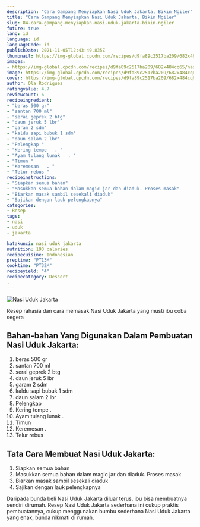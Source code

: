 ```yaml
---
description: "Cara Gampang Menyiapkan Nasi Uduk Jakarta, Bikin Ngiler"
title: "Cara Gampang Menyiapkan Nasi Uduk Jakarta, Bikin Ngiler"
slug: 84-cara-gampang-menyiapkan-nasi-uduk-jakarta-bikin-ngiler
future: true
lang: id
language: id
languageCode: id
publishDate: 2021-11-05T12:43:49.835Z 
thumbnail: https://img-global.cpcdn.com/recipes/d9fa89c2517ba209/682x484cq65/nasi-uduk-jakarta-foto-resep-utama.png
images:
- https://img-global.cpcdn.com/recipes/d9fa89c2517ba209/682x484cq65/nasi-uduk-jakarta-foto-resep-utama.png
image: https://img-global.cpcdn.com/recipes/d9fa89c2517ba209/682x484cq65/nasi-uduk-jakarta-foto-resep-utama.png
cover: https://img-global.cpcdn.com/recipes/d9fa89c2517ba209/682x484cq65/nasi-uduk-jakarta-foto-resep-utama.png
author: Ola Rodriguez
ratingvalue: 4.7
reviewcount: 6
recipeingredient:
- "beras 500 gr"
- "santan 700 ml"
- "serai geprek 2 btg"
- "daun jeruk 5 lbr"
- "garam 2 sdm"
- "kaldu sapi bubuk 1 sdm"
- "daun salam 2 lbr"
- "Pelengkap "
- "Kering tempe   . "
- "Ayam tulang lunak   . "
- "Timun "
- "Keremesan   . "
- "Telur rebus "
recipeinstructions:
- "Siapkan semua bahan"
- "Masukkan semua bahan dalam magic jar dan diaduk. Proses masak"
- "Biarkan masak sambil sesekali diaduk"
- "Sajikan dengan lauk pelengkapnya"
categories:
- Resep
tags:
- nasi
- uduk
- jakarta

katakunci: nasi uduk jakarta 
nutrition: 193 calories
recipecuisine: Indonesian
preptime: "PT13M"
cooktime: "PT32M"
recipeyield: "4"
recipecategory: Dessert
. 
---
```



![Nasi Uduk Jakarta](https://img-global.cpcdn.com/recipes/d9fa89c2517ba209/682x484cq65/nasi-uduk-jakarta-foto-resep-utama.png)

Resep rahasia dan cara memasak  Nasi Uduk Jakarta yang musti ibu coba segera

<!--inarticleads1-->

## Bahan-bahan Yang Digunakan Dalam Pembuatan Nasi Uduk Jakarta:

1. beras 500 gr
1. santan 700 ml
1. serai geprek 2 btg
1. daun jeruk 5 lbr
1. garam 2 sdm
1. kaldu sapi bubuk 1 sdm
1. daun salam 2 lbr
1. Pelengkap 
1. Kering tempe   . 
1. Ayam tulang lunak   . 
1. Timun 
1. Keremesan   . 
1. Telur rebus 



<!--inarticleads2-->

## Tata Cara Membuat Nasi Uduk Jakarta:

1. Siapkan semua bahan
1. Masukkan semua bahan dalam magic jar dan diaduk. Proses masak
1. Biarkan masak sambil sesekali diaduk
1. Sajikan dengan lauk pelengkapnya




Daripada bunda beli  Nasi Uduk Jakarta  diluar terus, ibu  bisa membuatnya sendiri dirumah. Resep  Nasi Uduk Jakarta  sederhana ini cukup praktis pembuatannya, cukup menggunakan bumbu sederhana  Nasi Uduk Jakarta  yang enak, bunda nikmati di rumah.
